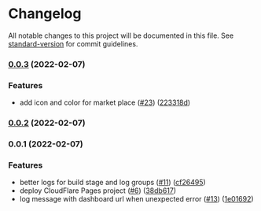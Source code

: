 # Changelog

All notable changes to this project will be documented in this file. See [standard-version](https://github.com/conventional-changelog/standard-version) for commit guidelines.

### [0.0.3](https://github.com/tomjschuster/cloudflare-pages-deploy-action/compare/v0.0.2...v0.0.3) (2022-02-07)


### Features

* add icon and color for market place ([#23](https://github.com/tomjschuster/cloudflare-pages-deploy-action/issues/23)) ([223318d](https://github.com/tomjschuster/cloudflare-pages-deploy-action/commit/223318dd864cf0a3177813a868da6d8f3984efdc))

### [0.0.2](https://github.com/tomjschuster/cloudflare-pages-deploy-action/compare/v0.0.1...v0.0.2) (2022-02-07)

### 0.0.1 (2022-02-07)


### Features

* better logs for build stage and log groups ([#11](https://github.com/tomjschuster/cloudflare-pages-deploy-action/issues/11)) ([cf26495](https://github.com/tomjschuster/cloudflare-pages-deploy-action/commit/cf26495845e1d6dd7d49a1a162ef67d9460226b5))
* deploy CloudFlare Pages project ([#6](https://github.com/tomjschuster/cloudflare-pages-deploy-action/issues/6)) ([38db617](https://github.com/tomjschuster/cloudflare-pages-deploy-action/commit/38db6177ce400c9e5fbb1b7096cf3b2a970f79e7))
* log message with dashboard url when unexpected error ([#13](https://github.com/tomjschuster/cloudflare-pages-deploy-action/issues/13)) ([1e01692](https://github.com/tomjschuster/cloudflare-pages-deploy-action/commit/1e01692014c7f15cfa45c6d781a68e69be2b7978))
